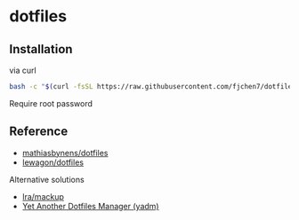 # dotfiles

## Installation

via curl

```bash
bash -c "$(curl -fsSL https://raw.githubusercontent.com/fjchen7/dotfiles/master/install.sh)"
```

Require root password

## Reference

- [mathiasbynens/dotfiles](https://github.com/mathiasbynens/dotfiles)
- [lewagon/dotfiles](https://github.com/lewagon/dotfiles)

Alternative solutions

- [lra/mackup](https://github.com/lra/mackup)
- [Yet Another Dotfiles Manager (yadm)](https://yadm.io)
